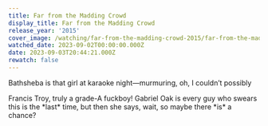 ```yaml
---
title: Far from the Madding Crowd
display_title: Far from the Madding Crowd
release_year: '2015'
cover_image: /watching/far-from-the-madding-crowd-2015/far-from-the-madding-crowd-2015.jpg
watched_date: 2023-09-02T00:00:00.000Z
date: 2023-09-03T20:44:21.000Z
rewatch: false
---
```

Bathsheba is that girl at karaoke night—murmuring, oh, I couldn’t possibly

Francis Troy, truly a grade-A fuckboy! Gabriel Oak is every guy who swears this is the \*last\* time, but then she says, wait, so maybe there \*is\* a chance?
